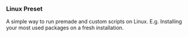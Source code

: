 ### Linux Preset
A simple way to run premade and custom scripts on Linux. E.g. Installing your most used packages on a fresh installation.
